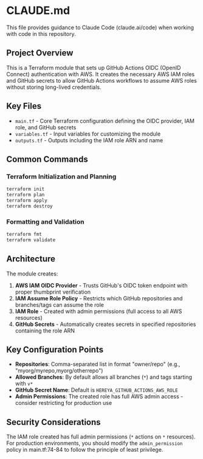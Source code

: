 # CLAUDE.md

This file provides guidance to Claude Code (claude.ai/code) when working with code in this repository.

## Project Overview

This is a Terraform module that sets up GitHub Actions OIDC (OpenID Connect) authentication with AWS. It creates the necessary AWS IAM roles and GitHub secrets to allow GitHub Actions workflows to assume AWS roles without storing long-lived credentials.

## Key Files

- `main.tf` - Core Terraform configuration defining the OIDC provider, IAM role, and GitHub secrets
- `variables.tf` - Input variables for customizing the module
- `outputs.tf` - Outputs including the IAM role ARN and name

## Common Commands

### Terraform Initialization and Planning
```bash
terraform init
terraform plan
terraform apply
terraform destroy
```

### Formatting and Validation
```bash
terraform fmt
terraform validate
```

## Architecture

The module creates:

1. **AWS IAM OIDC Provider** - Trusts GitHub's OIDC token endpoint with proper thumbprint verification
2. **IAM Assume Role Policy** - Restricts which GitHub repositories and branches/tags can assume the role
3. **IAM Role** - Created with admin permissions (full access to all AWS resources)
4. **GitHub Secrets** - Automatically creates secrets in specified repositories containing the role ARN

## Key Configuration Points

- **Repositories**: Comma-separated list in format "owner/repo" (e.g., "myorg/myrepo,myorg/otherrepo")
- **Allowed Branches**: By default allows all branches (`*`) and tags starting with `v*`
- **GitHub Secret Name**: Default is `HEREYA_GITHUB_ACTIONS_AWS_ROLE`
- **Admin Permissions**: The created role has full AWS admin access - consider restricting for production use

## Security Considerations

The IAM role created has full admin permissions (`*` actions on `*` resources). For production environments, you should modify the `admin_permission` policy in main.tf:74-84 to follow the principle of least privilege.